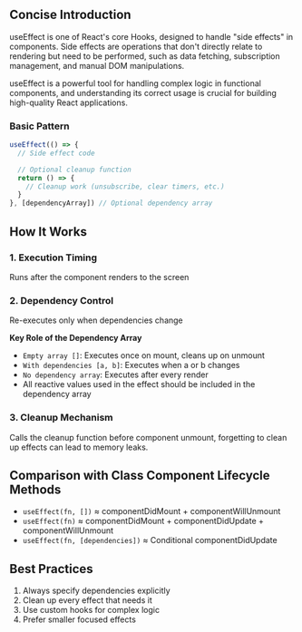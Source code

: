 ## Concise Introduction

useEffect is one of React's core Hooks, designed to handle "side effects" in components. Side effects are operations that don't directly relate to rendering but need to be performed, such as data fetching, subscription management, and manual DOM manipulations.

useEffect is a powerful tool for handling complex logic in functional components, and understanding its correct usage is crucial for building high-quality React applications.

### Basic Pattern

```jsx
useEffect(() => {
  // Side effect code

  // Optional cleanup function
  return () => {
    // Cleanup work (unsubscribe, clear timers, etc.)
  }
}, [dependencyArray]) // Optional dependency array
```

## How It Works

### 1. Execution Timing

Runs after the component renders to the screen

### 2. Dependency Control

Re-executes only when dependencies change

**Key Role of the Dependency Array**

- `Empty array []`: Executes once on mount, cleans up on unmount
- `With dependencies [a, b]`: Executes when a or b changes
- `No dependency array`: Executes after every render
- All reactive values used in the effect should be included in the dependency array

### 3. Cleanup Mechanism

Calls the cleanup function before component unmount, forgetting to clean up effects can lead to memory leaks.

## Comparison with Class Component Lifecycle Methods

- `useEffect(fn, [])` ≈ componentDidMount + componentWillUnmount
- `useEffect(fn)` ≈ componentDidMount + componentDidUpdate + componentWillUnmount
- `useEffect(fn, [dependencies])` ≈ Conditional componentDidUpdate

## Best Practices

1. Always specify dependencies explicitly
2. Clean up every effect that needs it
3. Use custom hooks for complex logic
4. Prefer smaller focused effects
